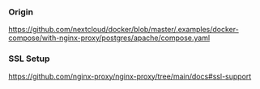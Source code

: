 ### Origin
https://github.com/nextcloud/docker/blob/master/.examples/docker-compose/with-nginx-proxy/postgres/apache/compose.yaml

### SSL Setup
https://github.com/nginx-proxy/nginx-proxy/tree/main/docs#ssl-support

